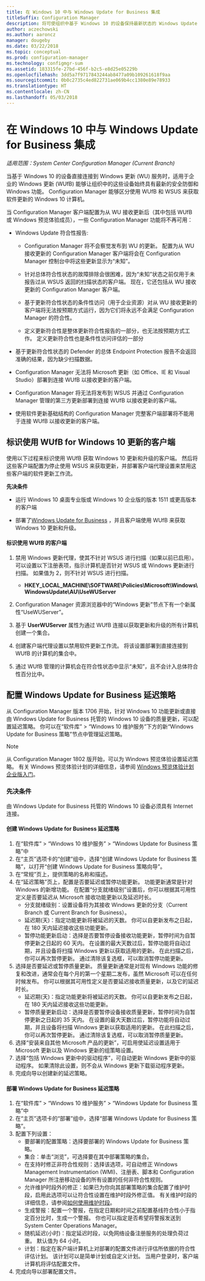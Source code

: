 ```yaml
---
title: 在 Windows 10 中与 Windows Update for Business 集成
titleSuffix: Configuration Manager
description: 将可使组织中基于 Windows 10 的设备保持最新状态的 Windows Update for Business 用于连接到 Windows 更新服务的设备。
author: aczechowski
ms.author: aaroncz
manager: dougeby
ms.date: 03/22/2018
ms.topic: conceptual
ms.prod: configuration-manager
ms.technology: configmgr-sum
ms.assetid: 183315fe-27bd-456f-b2c5-e8d25e05229b
ms.openlocfilehash: 3dd5a7f9717843244ab8477a09b109261618f9aa
ms.sourcegitcommit: 0b0c2735c4ed822731ae069b4cc1380e89e78933
ms.translationtype: HT
ms.contentlocale: zh-CN
ms.lasthandoff: 05/03/2018
---
```

# <a name="integration-with-windows-update-for-business-in-windows-10"></a>在 Windows 10 中与 Windows Update for Business 集成

*适用范围：System Center Configuration Manager (Current Branch)*

当基于 Windows 10 的设备直接连接到 Windows 更新 (WU) 服务时，适用于企业的 Windows 更新 (WUfB) 能够让组织中的这些设备始终具有最新的安全防御和 Windows 功能。 Configuration Manager 能够区分使用 WUfB 和 WSUS 来获取软件更新的 Windows 10 计算机。  

 当 Configuration Manager 客户端配置为从 WU 接收更新后（其中包括 WUfB 或 Windows 预览体验成员），一些 Configuration Manager 功能将不再可用：  

-   Windows Update 符合性报告:  

    -   Configuration Manager 将不会察觉发布到 WU 的更新。 配置为从 WU 接收更新的 Configuration Manager 客户端将会在 Configuration Manager 控制台中将这些更新显示为“未知”。  

    -   针对总体符合性状态的故障排除会很困难，因为“未知”状态之前仅用于未报告过从 WSUS 返回的扫描状态的客户端。 现在，它还包括从 WU 接收更新的 Configuration Manager 客户端。  

    -   基于更新符合性状态的条件性访问（用于企业资源）对从 WU 接收更新的客户端将无法按预期方式运行，因为它们将永远不会满足 Configuration Manager 的符合性。  

    -   定义更新符合性是整体更新符合性报告的一部分，也无法按预期方式工作。  定义更新符合性也是条件性访问评估的一部分  

-   基于更新符合性状态的 Defender 的总体 Endpoint Protection 报告不会返回准确的结果，因为缺少扫描数据。  

-   Configuration Manager 无法将 Microsoft 更新（如 Office、IE 和 Visual Studio）部署到连接 WUfB 以接收更新的客户端。  

-   Configuration Manager 将无法将发布到 WSUS 并通过 Configuration Manager 管理的第三方更新部署到连接 WUfB 以接收更新的客户端。  

-   使用软件更新基础结构的 Configuration Manager 完整客户端部署将不能用于连接 WUfB 以接收更新的客户端。  

## <a name="identify-clients-that-use-wufb-for-windows-10-updates"></a>标识使用 WUfB for Windows 10 更新的客户端  
 使用以下过程来标识使用 WUfB 获取 Windows 10 更新和升级的客户端。 然后将这些客户端配置为停止使用 WSUS 来获取更新，并部署客户端代理设置来禁用这些客户端的软件更新工作流。  

 **先决条件**  

-   运行 Windows 10 桌面专业版或 Windows 10 企业版的版本 1511 或更高版本的客户端  

-   部署了[Windows Update for Business](https://technet.microsoft.com/library/mt622730\(v=vs.85\).aspx) ，并且客户端使用 WUfB 来获取 Windows 10 更新和升级。  

#### <a name="to-identify-clients-that-use-wufb"></a>标识使用 WUfB 的客户端  

1.  禁用 Windows 更新代理，使其不针对 WSUS 进行扫描（如果以前已启用）。 可以设置以下注册表项，指示计算机是否针对 WSUS 或 Windows 更新进行扫描。  如果值为 2，则不针对 WSUS 进行扫描。  
    - **HKEY_LOCAL_MACHINE\SOFTWARE\Policies\Microsoft\Windows\WindowsUpdate\AU\UseWUServer**

2.  Configuration Manager 资源浏览器中的“Windows 更新”节点下有一个新属性“UseWUServer”。  

3.  基于 **UserWUServer** 属性为通过 WUfB 连接以获取更新和升级的所有计算机创建一个集合。  

4.  创建客户端代理设置以禁用软件更新工作流。 将该设置部署到直接连接到 WUfB 的计算机的集合中。  

5.  通过 WUfB 管理的计算机会在符合性状态中显示“未知”，且不会计入总体符合性百分比中。  

## <a name="configure-windows-update-for-business-deferral-policies"></a>配置 Windows Update for Business 延迟策略
<!-- 1290890 -->
从 Configuration Manager 版本 1706 开始，针对 Windows 10 功能更新或直接由 Windows Update for Business 托管的 Windows 10 设备的质量更新，可以配置延迟策略。 你可以在“软件库” > “Windows 10 维护服务”下方的新“Windows Update for Business 策略”节点中管理延迟策略。

>[!NOTE] 
>从 Configuration Manager 1802 版开始，可以为 Windows 预览体验设置延迟策略。 <!--507201-->有关 Windows 预览体验计划的详细信息，请参阅 [Windows 预览体验计划企业版入门](https://docs.microsoft.com/windows/deployment/update/waas-windows-insider-for-business)。

### <a name="prerequisites"></a>先决条件
由 Windows Update for Business 托管的 Windows 10 设备必须具有 Internet 连接。

#### <a name="to-create-a-windows-update-for-business-deferral-policy"></a>创建 Windows Update for Business 延迟策略
1. 在“软件库” > “Windows 10 维护服务” > “Windows Update for Business 策略”中
2. 在“主页”选项卡的“创建”组中，选择“创建 Windows Update for Business 策略”，以打开“创建 Windows Update for Business 策略向导”。
3. 在“常规”页上，提供策略的名称和描述。
4. 在“延迟策略”页上，配置是否要延迟或暂停功能更新。 功能更新通常是针对 Windows 的新增功能。 在配置“分支就绪级别”设置后，你可以根据其可用性定义是否要延迟从 Microsoft 接收功能更新以及延迟时长。
    - 分支就绪级别：设置设备将为其接收 Windows 更新的分支（Current Branch 或 Current Branch for Business）。
    - 延迟期(天)：指定功能更新将被延迟的天数。 你可以自更新发布之日起，在 180 天内延迟接收这些功能更新。
    - 暂停功能更新启动：选择是否要暂停设备接收功能更新，暂停时间为自暂停更新之日起的 60 天内。 在设置的最大天数过后，暂停功能将自动过期，并且设备将扫描 Windows 更新以获取适用的更新。 在此扫描之后，你可以再次暂停更新。 通过清除该复选框，可以取消暂停功能更新。   
5. 选择是否要延迟或暂停质量更新。 质量更新通常是对现有 Windows 功能的修复和改进，通常会在每个月的第一个星期二发布，虽然 Microsoft 可以在任何时候发布。 你可以根据其可用性定义是否要延迟接收质量更新，以及它的延迟时长。
    - 延迟期(天)：指定功能更新将被延迟的天数。 你可以自更新发布之日起，在 180 天内延迟接收这些功能更新。
    - 暂停质量更新启动：选择是否要暂停设备接收质量更新，暂停时间为自暂停更新之日起的 35 天内。 在设置的最大天数过后，暂停功能将自动过期，并且设备将扫描 Windows 更新以获取适用的更新。 在此扫描之后，你可以再次暂停更新。 通过清除该复选框，可以取消暂停质量更新。
6. 选择“安装来自其他 Microsoft 产品的更新”，可启用使延迟设置适用于 Microsoft 更新以及 Windows 更新的组策略设置。
7. 选择“包括 Windows 更新中的驱动程序”，可自动更新 Windows 更新中的驱动程序。 如果清除此设置，则不会从 Windows 更新下载驱动程序更新。
8. 完成向导以创建新的延迟策略。

#### <a name="to-deploy-a-windows-update-for-business-deferral-policy"></a>部署 Windows Update for Business 延迟策略
1. 在“软件库” > “Windows 10 维护服务” > “Windows Update for Business 策略”中
2. 在“主页”选项卡的“部署”组中，选择“部署 Windows Update for Business 策略”。
3. 配置下列设置：
    - 要部署的配置策略：选择要部署的 Windows Update for Business 策略。
    - 集合：单击“浏览”，可选择要在其中部署策略的集合。
    - 在支持时修正非符合性规则：选择该选项，可自动修正 Windows Management Instrumentation (WMI)、注册表、脚本和 Configuration Manager 所注册移动设备的所有设置的任何非符合性规则。
    - 允许维护时段外的修正：如果已为你向其部署策略的集合配置了维护时段，启用此选项可以让符合性设置在维护时段外修正值。 有关维护时段的详细信息，请参阅[如何使用维护时段](/sccm/core/clients/manage/collections/use-maintenance-windows)。
    - 生成警报：配置一个警报，在指定日期和时间之前配置基线符合性小于指定百分比时，生成一个警报。 你也可以指定是否希望将警报发送到 System Center Operations Manager。
    - 随机延迟(小时)：指定延迟时段，以免网络设备注册服务的处理负荷过重。 默认值为 64 小时。
    - 计划：指定在客户端计算机上对部署的配置文件进行评估所依据的符合性评估计划。 该计划可以是简单计划或自定义计划。 当用户登录时，客户端计算机将评估配置文件。
4.  完成向导以部署配置文件。
